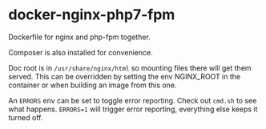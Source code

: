 # docker-nginx-php7-fpm
Dockerfile for nginx and php-fpm together.

Composer is also installed for convenience.

Doc root is in `/usr/share/nginx/html` so mounting files there will get them served. 
This can be overridden by setting the env NGINX_ROOT in the container or when building an image from this one.

An `ERRORS` env can be set to toggle error reporting. Check out `cmd.sh` to see what happens. 
`ERRORS=1` will trigger error reporting, everything else keeps it turned off.
